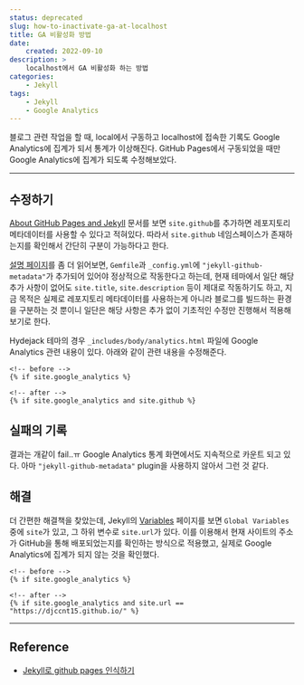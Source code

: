 ```yaml
---
status: deprecated
slug: how-to-inactivate-ga-at-localhost
title: GA 비활성화 방법
date:
    created: 2022-09-10
description: >
    localhost에서 GA 비활성화 하는 방법
categories:
    - Jekyll
tags:
    - Jekyll
    - Google Analytics
---
```


블로그 관련 작업을 할 때, local에서 구동하고 localhost에 접속한 기록도 Google Analytics에 집계가 되서 통계가 이상해진다. GitHub Pages에서 구동되었을 때만 Google Analytics에 집계가 되도록 수정해보았다.  

<!-- more -->

---

## 수정하기

[About GitHub Pages and Jekyll](https://docs.github.com/en/pages/setting-up-a-github-pages-site-with-jekyll/about-github-pages-and-jekyll#front-matter) 문서를 보면 `site.github`를 추가하면 레포지토리 메타데이터를 사용할 수 있다고 적혀있다. 따라서 `site.github` 네임스페이스가 존재하는지를 확인해서 간단히 구분이 가능하다고 한다.  

[설명 페이지](https://github.com/jekyll/github-metadata)를 좀 더 읽어보면, `Gemfile`과 `_config.yml`에 `"jekyll-github-metadata"`가 추가되어 있어야 정상적으로 작동한다고 하는데, 현재 테마에서 일단 해당 추가 사항이 없어도 `site.title`, `site.description` 등이 제대로 작동하기도 하고, 지금 목적은 실제로 레포지토리 메타데이터를 사용하는게 아니라 블로그를 빌드하는 환경을 구분하는 것 뿐이니 일단은 해당 사항은 추가 없이 기초적인 수정만 진행해서 적용해보기로 한다.  

Hydejack 테마의 경우 `_includes/body/analytics.html` 파일에 Google Analytics 관련 내용이 있다. 아래와 같이 관련 내용을 수정해준다.  

```liquid title="analytics.html"
<!-- before -->
{% if site.google_analytics %}

<!-- after -->
{% if site.google_analytics and site.github %}
```

## 실패의 기록

결과는 개같이 fail..ㅠ Google Analytics 통계 화면에서도 지속적으로 카운트 되고 있다. 아마 `"jekyll-github-metadata"` plugin을 사용하지 않아서 그런 것 같다.  

## 해결

더 간편한 해결책을 찾았는데, Jekyll의 [Variables](https://jekyllrb.com/docs/variables/) 페이지를 보면 `Global Variables` 중에 `site`가 있고, 그 하위 변수로 `site.url`가 있다. 이를 이용해서 현재 사이트의 주소가 GitHub을 통해 배포되었는지를 확인하는 방식으로 적용했고, 실제로 Google Analytics에 집계가 되지 않는 것을 확인했다.  

```liquid title="analytics.html"
<!-- before -->
{% if site.google_analytics %}

<!-- after -->
{% if site.google_analytics and site.url == "https://djccnt15.github.io/" %}
```

---
## Reference
- [Jekyll로 github pages 인식하기](https://blog.ukjae.io/posts/jekyll%EB%A1%9C-github-pages-%EC%9D%B8%EC%8B%9D%ED%95%98%EA%B8%B0/)